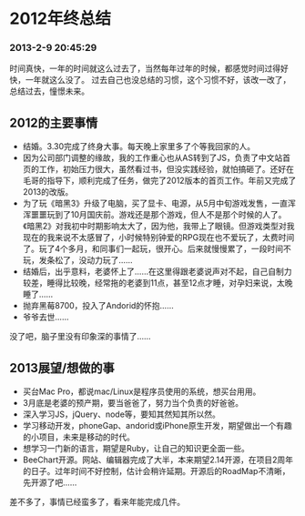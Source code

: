 # 2012年终总结
### 2013-2-9 20:45:29

时间真快，一年的时间就这么过去了，当然每年过年的时候，都感觉时间过得好快，一年就这么没了。
过去自己也没总结的习惯，这个习惯不好，该改一改了，总结过去，憧憬未来。

## 2012的主要事情

* 结婚。3.30完成了终身大事。每天晚上家里多了个等我回家的人。
* 因为公司部门调整的缘故，我的工作重心也从AS转到了JS，负责了中文站首页的工作，初始压力很大，虽然看过书，但没实践经验，就怕搞砸了。还好在毛哥的指导下，顺利完成了任务，做完了2012版本的首页工作。年前又完成了2013的改版。
* 为了玩《暗黑3》升级了电脑，买了显卡、电源，从5月中旬游戏发售，一直浑浑噩噩玩到了10月国庆前。游戏还是那个游戏，但人不是那个时候的人了。《暗黑2》对我初中时期影响太大了，因为他，我带上了眼镜。但游戏类型对我现在的我来说不太感冒了，小时候特别钟爱的RPG现在也不爱玩了，太费时间了。玩了4个多月，和同事们一起玩，很开心。后来就慢慢累了，一段时间不玩，发条松了，没动力玩了……
* 结婚后，出乎意料，老婆怀上了……在这里得跟老婆说声对不起，自己自制力较差，睡得比较晚，经常拖的老婆到11点，甚至12点才睡，对孕妇来说，太晚睡了……
* 抛弃黑莓8700，投入了Andorid的怀抱……
* 爷爷去世……

没了吧，脑子里没有印象深的事情了……

## 2013展望/想做的事

* 买台Mac Pro，都说mac/Linux是程序员使用的系统，想买台用用。
* 3月底是老婆的预产期，要当爸爸了，努力当个负责的好爸爸。
* 深入学习JS，jQuery、node等，要知其然知其所以然。
* 学习移动开发，phoneGap、andorid或iPhone原生开发，期望做出一个有趣的小项目，未来是移动的时代。
* 想学习一门新的语言，期望是Ruby，让自己的知识更全面一些。
* BeeChart开源。网站、编辑器完成了大半，本来期望2.14开源，在项目2周年的日子。过年时间不好控制，估计会稍许延期。开源后的RoadMap不清晰，先开源了吧……

差不多了，事情已经蛮多了，看来年能完成几件。